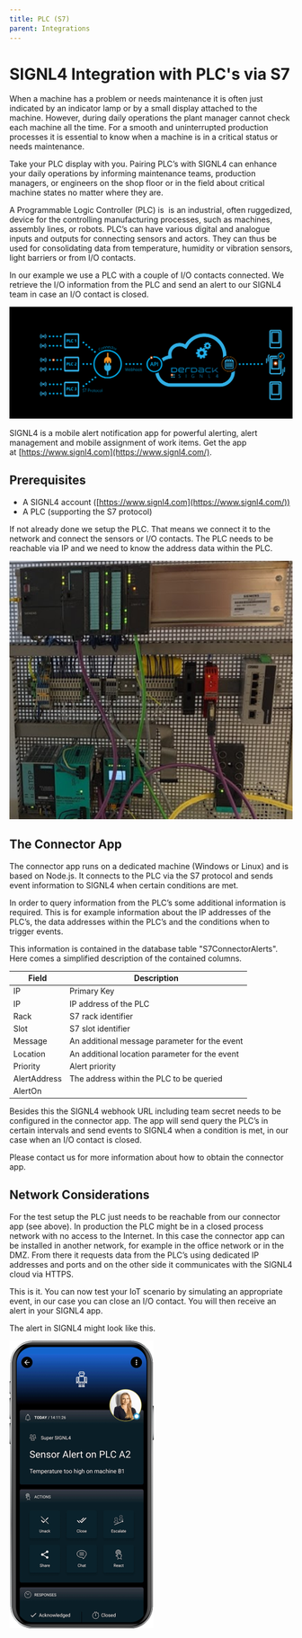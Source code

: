 ```yaml
---
title: PLC (S7)
parent: Integrations
---
```


# SIGNL4 Integration with PLC's via S7

When a machine has a problem or needs maintenance it is often just indicated by an indicator lamp or by a small display attached to the machine. However, during daily operations the plant manager cannot check each machine all the time. For a smooth and uninterrupted production processes it is essential to know when a machine is in a critical status or needs maintenance.

Take your PLC display with you. Pairing PLC’s with SIGNL4 can enhance your daily operations by informing maintenance teams, production managers, or engineers on the shop floor or in the field about critical machine states no matter where they are.

A Programmable Logic Controller (PLC) is  is an industrial, often ruggedized, device for the controlling manufacturing processes, such as machines, assembly lines, or robots. PLC’s can have various digital and analogue inputs and outputs for connecting sensors and actors. They can thus be used for consolidating data from temperature, humidity or vibration sensors, light barriers or from I/O contacts.

In our example we use a PLC with a couple of I/O contacts connected. We retrieve the I/O information from the PLC and send an alert to our SIGNL4 team in case an I/O contact is closed.

![PLC Diagram](plc-diagram.png)

SIGNL4 is a mobile alert notification app for powerful alerting, alert management and mobile assignment of work items. Get the app at [https://www.signl4.com](https://www.signl4.com/).

## Prerequisites

- A SIGNL4 account ([https://www.signl4.com](https://www.signl4.com/))
- A PLC (supporting the S7 protocol)

If not already done we setup the PLC. That means we connect it to the network and connect the sensors or I/O contacts. The PLC needs to be reachable via IP and we need to know the address data within the PLC.

![PLC](plc.png)

## The Connector App

The connector app runs on a dedicated machine (Windows or Linux) and is based on Node.js. It connects to the PLC via the S7 protocol and sends event information to SIGNL4 when certain conditions are met.

In order to query information from the PLC’s some additional information is required. This is for example information about the IP addresses of the PLC’s, the data addresses within the PLC’s and the conditions when to trigger events.

This information is contained in the database table "S7ConnectorAlerts". Here comes a simplified description of the contained columns.

| Field        | Description                                           |
|--------------|-------------------------------------------------------|
| IP           | Primary Key                                           |
| IP           | IP address of the PLC                                 |
| Rack         | S7 rack identifier                                    |
| Slot         | S7 slot identifier                                    |
| Message      | An additional message parameter for the event         |
| Location     | An additional location parameter for the event        |
| Priority     | Alert priority                                        |
| AlertAddress | The address within the PLC to be queried              |
| AlertOn

Besides this the SIGNL4 webhook URL including team secret needs to be configured in the connector app. The app will send query the PLC’s in certain intervals and send events to SIGNL4 when a condition is met, in our case when an I/O contact is closed.

Please contact us for more information about how to obtain the connector app.

## Network Considerations

For the test setup the PLC just needs to be reachable from our connector app (see above). In production the PLC might be in a closed process network with no access to the Internet. In this case the connector app can be installed in another network, for example in the office network or in the DMZ. From there it requests data from the PLC’s using dedicated IP addresses and ports and on the other side it communicates with the SIGNL4 cloud via HTTPS.

This is it. You can now test your IoT scenario by simulating an appropriate event, in our case you can close an I/O contact. You will then receive an alert in your SIGNL4 app.

The alert in SIGNL4 might look like this.

![SIGNL4 Alert](signl4-plc-s7.png)
